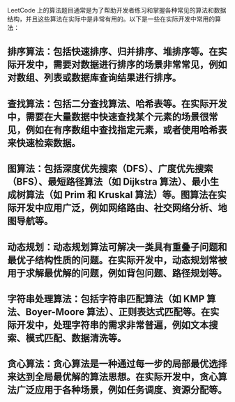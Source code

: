 LeetCode 上的算法题目通常是为了帮助开发者练习和掌握各种常见的算法和数据结构，并且这些算法在实际中是非常有用的。以下是一些在实际开发中常用的算法：

## 排序算法：包括快速排序、归并排序、堆排序等。在实际开发中，需要对数据进行排序的场景非常常见，例如对数组、列表或数据库查询结果进行排序。

## 查找算法：包括二分查找算法、哈希表等。在实际开发中，需要在大量数据中快速查找某个元素的场景很常见，例如在有序数组中查找指定元素，或者使用哈希表来快速检索数据。

## 图算法：包括深度优先搜索（DFS）、广度优先搜索（BFS）、最短路径算法（如 Dijkstra 算法）、最小生成树算法（如 Prim 和 Kruskal 算法）等。图算法在实际开发中应用广泛，例如网络路由、社交网络分析、地图导航等。

## 动态规划：动态规划算法可解决一类具有重叠子问题和最优子结构性质的问题。在实际开发中，动态规划常被用于求解最优解的问题，例如背包问题、路径规划等。

## 字符串处理算法：包括字符串匹配算法（如 KMP 算法、Boyer-Moore 算法）、正则表达式匹配等。在实际开发中，处理字符串的需求非常普遍，例如文本搜索、模式匹配、数据清洗等。

## 贪心算法：贪心算法是一种通过每一步的局部最优选择来达到全局最优解的算法思想。在实际开发中，贪心算法广泛应用于各种场景，例如任务调度、资源分配等。